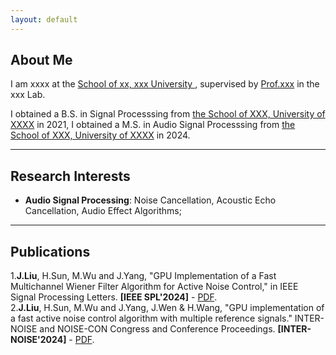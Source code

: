 ```yaml
---
layout: default
---
```


## About Me
I am xxxx at the [School of xx, xxx University ](https://), supervised by [Prof.xxx](https://) in the xxx Lab. <br>

I obtained a B.S. in Signal Processsing from [the School of XXX, University of XXXX](https://) in 2021, I obtained a M.S. in Audio Signal Processsing from [the School of XXX, University of XXXX](https://) in 2024.

---
## Research Interests
- **Audio Signal Processing**: Noise Cancellation, Acoustic Echo Cancellation, Audio Effect Algorithms;

---
## Publications
1.**J.Liu**, H.Sun, M.Wu and J.Yang, "GPU Implementation of a Fast Multichannel Wiener Filter Algorithm for Active Noise Control," in IEEE Signal Processing Letters. **[IEEE SPL'2024]** - [PDF](https://ieeexplore.ieee.org/abstract/document/10477464).<br>
2.**J.Liu**, H.Sun, M.Wu and J.Yang, J.Wen & H.Wang, "GPU implementation of a fast active noise control algorithm with multiple reference signals." INTER-NOISE and NOISE-CON Congress and Conference Proceedings. **[INTER-NOISE'2024]** - [PDF](https://www.ingentaconnect.com/content/ince/incecp/2024/00000270/00000009/art00065).<br>
